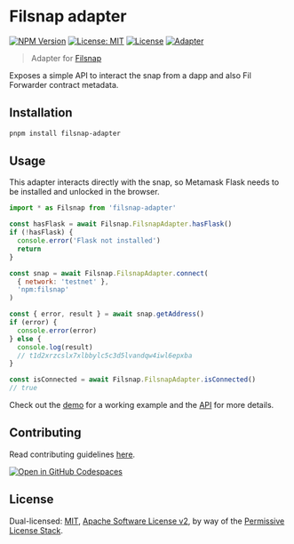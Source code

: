 # Filsnap adapter

[![NPM Version](https://img.shields.io/npm/v/filsnap-adapter.svg)](https://www.npmjs.com/package/filsnap-adapter)
[![License: MIT](https://img.shields.io/badge/License-MIT-yellow.svg)](https://opensource.org/licenses/MIT)
[![License](https://img.shields.io/badge/License-Apache%202.0-blue.svg)](https://opensource.org/licenses/Apache-2.0)
[![Adapter](https://github.com/filecoin-project/filsnap/actions/workflows/adapter.yml/badge.svg)](https://github.com/filecoin-project/filsnap/actions/workflows/adapter.yml)

> Adapter for [Filsnap](../snap/)

Exposes a simple API to interact the snap from a dapp and also Fil Forwarder contract metadata.

## Installation

```bash
pnpm install filsnap-adapter
```

## Usage

This adapter interacts directly with the snap, so Metamask Flask needs to be installed and unlocked in the browser.

```js
import * as Filsnap from 'filsnap-adapter'

const hasFlask = await Filsnap.FilsnapAdapter.hasFlask()
if (!hasFlask) {
  console.error('Flask not installed')
  return
}

const snap = await Filsnap.FilsnapAdapter.connect(
  { network: 'testnet' },
  'npm:filsnap'
)

const { error, result } = await snap.getAddress()
if (error) {
  console.error(error)
} else {
  console.log(result)
  // t1d2xrzcslx7xlbbylc5c3d5lvandqw4iwl6epxba
}

const isConnected = await Filsnap.FilsnapAdapter.isConnected()
// true
```

Check out the [demo](../../examples/demo) for a working example and the [API](https://filecoin-project.github.io/filsnap/modules/filsnap_adapter.html) for more details.

## Contributing

Read contributing guidelines [here](../../.github/CONTRIBUTING.md).

[![Open in GitHub Codespaces](https://github.com/codespaces/badge.svg)](https://codespaces.new/filecoin-project/filsnap)

## License

Dual-licensed: [MIT](../../LICENSE-MIT), [Apache Software License v2](../../LICENSE-APACHE), by way of the
[Permissive License Stack](https://protocol.ai/blog/announcing-the-permissive-license-stack/).
